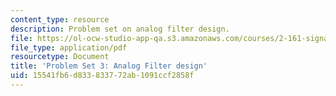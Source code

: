 ```yaml
---
content_type: resource
description: Problem set on analog filter design.
file: https://ol-ocw-studio-app-qa.s3.amazonaws.com/courses/2-161-signal-processing-continuous-and-discrete-fall-2008/15541fb6d833833772ab1091ccf2858f_ps3.pdf
file_type: application/pdf
resourcetype: Document
title: 'Problem Set 3: Analog Filter design'
uid: 15541fb6-d833-8337-72ab-1091ccf2858f
---
```

